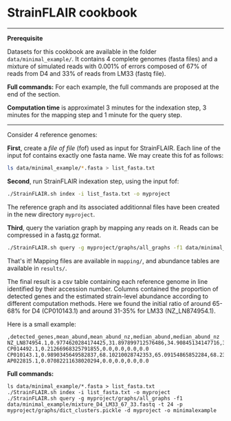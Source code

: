 # StrainFLAIR cookbook

- - - -
**Prerequisite**

Datasets for this cookbook are available in the folder `data/minimal_example/`. It contains 4 complete genomes (fasta files) and a mixture of simulated reads with 0.001% of errors composed of 67% of reads from D4 and 33% of reads from LM33 (fastq file).

**Full commands:** For each example, the full commands are proposed at the end of the section.

**Computation time** is approximatel 3 minutes for the indexation step, 3 minutes for the mapping step and 1 minute for the query step.
- - - -

Consider 4 reference genomes:

**First**, create a *file of file* (fof) used as input for StrainFLAIR. Each line of the input fof contains exactly one fasta name. We may create this fof as follows:

```bash
ls data/minimal_example/*.fasta > list_fasta.txt
```

**Second**, run StrainFLAIR indexation step, using the input fof:

```bash
./StrainFLAIR.sh index -i list_fasta.txt -o myproject
```

The reference graph and its associated additionnal files have been created in the new directory `myproject`.

**Third**, query the variation graph by mapping any reads on it. Reads can be compressed in a fastq.gz format. 

```bash
./StrainFLAIR.sh query -g myproject/graphs/all_graphs -f1 data/minimal_example/mixture_D4_LM33_67_33.fastq -t 24 -p myproject/graphs/dict_clusters.pickle -d myproject -o minimalexample
```

That's it! Mapping files are available in `mapping/`, and abundance tables are available in `results/`.

The final result is a csv table containing each reference genome in line identified by their accession number. Columns contained the proportion of detected genes and the estimated strain-level abundance according to different computation methods. Here we found the initial ratio of around 65-68% for D4 (CP010143.1) and around 31-35% for LM33 (NZ_LN874954.1).

Here is a small example:
```
,detected_genes,mean_abund,mean_abund_nz,median_abund,median_abund_nz
NZ_LN874954.1,0.9774620284174425,31.897899712576486,34.90845134147716,31.76353773804796,34.8974830123928
CP014492.1,0.21266968325791855,0.0,0.0,0.0,0.0
CP010143.1,0.9890345649582837,68.10210028742353,65.09154865852284,68.23646226195204,65.10251698760719
AP022815.1,0.07082211638020294,0.0,0.0,0.0,0.0
```


**Full commands:**

```
ls data/minimal_example/*.fasta > list_fasta.txt
./StrainFLAIR.sh index -i list_fasta.txt -o myproject
./StrainFLAIR.sh query -g myproject/graphs/all_graphs -f1 data/minimal_example/mixture_D4_LM33_67_33.fastq -t 24 -p myproject/graphs/dict_clusters.pickle -d myproject -o minimalexample
```
